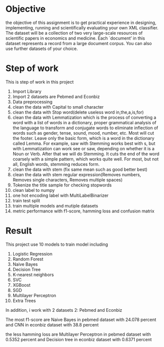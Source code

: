 # Objective
the objective of this assignment is to get practical experience in designing, implementing, running and scientifically evaluating your own XML classifier. The dataset will be a collection of two very large-scale resources of scientific papers in economics and medicine. Each `document’ in this dataset represents a record from a large document corpus. You can also use further datasets of your choice.


# Step of work
This is step of work in this project
1. Import Library
2. Import 2 datasets are Pebmed and Econbiz
3. Data preprocessing
4. clean the data with Capital to small character
5. clean the data with Stop word(delete useless word in,the,a,is,for)
6. clean the data with Lemmatization which is the process of converting a word with a list of words in a dictionary, proper grammatical analysis of the language to transform and conjugate words to eliminate inflection of words such as gender, tense, sound, mood, number, etc. Most will cut the footer. Leave only the basic form, which is a word in the dictionary called Lemma. For example, saw with Stemming works best with s, but with Lemmatization can work see or saw, depending on whether it is a Noun or Verb. After that we will do Stemming. It cuts the end of the word coarsely with a simple pattern, which works quite well. For most, but not all, English words, stemming reduces form.
7. clean the data with stem (fix same mean such as good better best)
8. clean the data with stem regular expression(Removes numbers, Removes single characters, Removes multiple spaces)
9. Tokenize the title sample for checking stopwords
10. clean label to numpy
11. one hot encoding label with MultiLabelBinarizer
12. train test split
13. train multiple models and mutiple datasets
14. metric performance with f1-score, hamming loss and confusion matrix 


# Result
This project use 10 models to train model including

1. Logistic Regression
2. Random Forest
3. Naive Bayes
4. Decision Tree
5. K-nearest neighbors
6. SVC
7. XGBoost
8. SGD
9. Multilayer Perceptron
10. Extra Trees

In addition, i work with 2 datasets 2: Pebmed and Econbiz

The most f1-score are Naive Bayes in pebmed dataset with 24.078 percent and CNN in econbiz dataset with 38.8 percent

the less hamming loss are Multilayer Perceptron in pebmed dataset with 0.5352 percent and Decision tree in econbiz dataset with 0.6371 percent